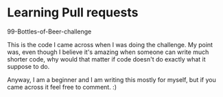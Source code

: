 # Learning Pull requests
99-Bottles-of-Beer-challenge

This is the code I came across when I was doing the challenge.
My point was, even though I believe it's amazing when someone can write much shorter code,
why would that matter if code doesn't do exactly what it suppose to do.

Anyway, I am a beginner and I am writing this mostly for myself,
but if you came across it feel free to comment. :)
